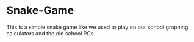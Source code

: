 # Snake-Game
This is a simple snake game like we used to play on our school graphing calculators and the old school PCs.
